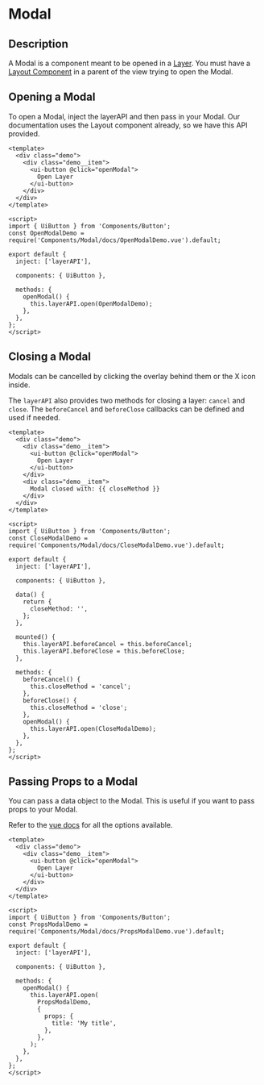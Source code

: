# Modal

## Description
A Modal is a component meant to be opened in a [Layer](/documentation/Layer). You must have a [Layout Component](/documentation/layout) in a parent of the view trying to open the Modal.

## Opening a Modal
To open a Modal, inject the layerAPI and then pass in your Modal. Our documentation uses the Layout component already, so we have this API provided.

```vue
<template>
  <div class="demo">
    <div class="demo__item">
      <ui-button @click="openModal">
        Open Layer
      </ui-button>
    </div>
  </div>
</template>

<script>
import { UiButton } from 'Components/Button';
const OpenModalDemo = require('Components/Modal/docs/OpenModalDemo.vue').default;

export default {
  inject: ['layerAPI'],

  components: { UiButton },

  methods: {
    openModal() {
      this.layerAPI.open(OpenModalDemo);
    },
  },
};
</script>
```

## Closing a Modal
Modals can be cancelled by clicking the overlay behind them or the X icon inside.

The `layerAPI` also provides two methods for closing a layer: `cancel` and `close`. The `beforeCancel` and `beforeClose` callbacks can be defined and used if needed.

```vue
<template>
  <div class="demo">
    <div class="demo__item">
      <ui-button @click="openModal">
        Open Layer
      </ui-button>
    </div>
    <div class="demo__item">
      Modal closed with: {{ closeMethod }}
    </div>
  </div>
</template>

<script>
import { UiButton } from 'Components/Button';
const CloseModalDemo = require('Components/Modal/docs/CloseModalDemo.vue').default;

export default {
  inject: ['layerAPI'],

  components: { UiButton },

  data() {
    return {
      closeMethod: '',
    };
  },

  mounted() {
    this.layerAPI.beforeCancel = this.beforeCancel;
    this.layerAPI.beforeClose = this.beforeClose;
  },

  methods: {
    beforeCancel() {
      this.closeMethod = 'cancel';
    },
    beforeClose() {
      this.closeMethod = 'close';
    },
    openModal() {
      this.layerAPI.open(CloseModalDemo);
    },
  },
};
</script>
```

## Passing Props to a Modal
You can pass a data object to the Modal. This is useful if you want to pass props to your Modal.

Refer to the [vue docs](https://vuejs.org/v2/guide/render-function.html#The-Data-Object-In-Depth) for all the options available.

```vue
<template>
  <div class="demo">
    <div class="demo__item">
      <ui-button @click="openModal">
        Open Layer
      </ui-button>
    </div>
  </div>
</template>

<script>
import { UiButton } from 'Components/Button';
const PropsModalDemo = require('Components/Modal/docs/PropsModalDemo.vue').default;

export default {
  inject: ['layerAPI'],

  components: { UiButton },

  methods: {
    openModal() {
      this.layerAPI.open(
        PropsModalDemo,
        {
          props: {
            title: 'My title',
          },
        },
      );
    },
  },
};
</script>
```
